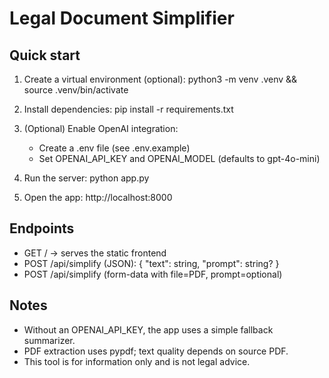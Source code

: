 Legal Document Simplifier
=========================

Quick start
-----------

1. Create a virtual environment (optional):
   python3 -m venv .venv && source .venv/bin/activate

2. Install dependencies:
   pip install -r requirements.txt

3. (Optional) Enable OpenAI integration:
   - Create a .env file (see .env.example)
   - Set OPENAI_API_KEY and OPENAI_MODEL (defaults to gpt-4o-mini)

4. Run the server:
   python app.py

5. Open the app:
   http://localhost:8000

Endpoints
---------

- GET / -> serves the static frontend
- POST /api/simplify (JSON): { "text": string, "prompt": string? }
- POST /api/simplify (form-data with file=PDF, prompt=optional)

Notes
-----

- Without an OPENAI_API_KEY, the app uses a simple fallback summarizer.
- PDF extraction uses pypdf; text quality depends on source PDF.
- This tool is for information only and is not legal advice.

